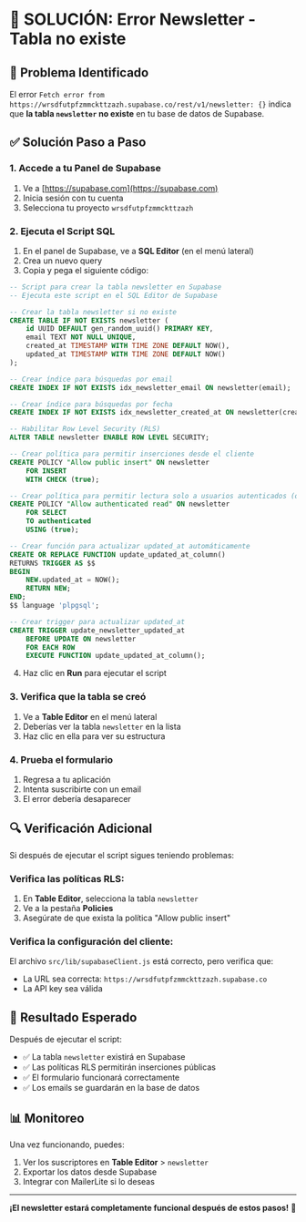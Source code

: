# 🔧 SOLUCIÓN: Error Newsletter - Tabla no existe

## 🚨 Problema Identificado
El error `Fetch error from https://wrsdfutpfzmmckttzazh.supabase.co/rest/v1/newsletter: {}` indica que **la tabla `newsletter` no existe** en tu base de datos de Supabase.

## ✅ Solución Paso a Paso

### 1. Accede a tu Panel de Supabase
1. Ve a [https://supabase.com](https://supabase.com)
2. Inicia sesión con tu cuenta
3. Selecciona tu proyecto `wrsdfutpfzmmckttzazh`

### 2. Ejecuta el Script SQL
1. En el panel de Supabase, ve a **SQL Editor** (en el menú lateral)
2. Crea un nuevo query
3. Copia y pega el siguiente código:

```sql
-- Script para crear la tabla newsletter en Supabase
-- Ejecuta este script en el SQL Editor de Supabase

-- Crear la tabla newsletter si no existe
CREATE TABLE IF NOT EXISTS newsletter (
    id UUID DEFAULT gen_random_uuid() PRIMARY KEY,
    email TEXT NOT NULL UNIQUE,
    created_at TIMESTAMP WITH TIME ZONE DEFAULT NOW(),
    updated_at TIMESTAMP WITH TIME ZONE DEFAULT NOW()
);

-- Crear índice para búsquedas por email
CREATE INDEX IF NOT EXISTS idx_newsletter_email ON newsletter(email);

-- Crear índice para búsquedas por fecha
CREATE INDEX IF NOT EXISTS idx_newsletter_created_at ON newsletter(created_at);

-- Habilitar Row Level Security (RLS)
ALTER TABLE newsletter ENABLE ROW LEVEL SECURITY;

-- Crear política para permitir inserciones desde el cliente
CREATE POLICY "Allow public insert" ON newsletter
    FOR INSERT
    WITH CHECK (true);

-- Crear política para permitir lectura solo a usuarios autenticados (opcional)
CREATE POLICY "Allow authenticated read" ON newsletter
    FOR SELECT
    TO authenticated
    USING (true);

-- Crear función para actualizar updated_at automáticamente
CREATE OR REPLACE FUNCTION update_updated_at_column()
RETURNS TRIGGER AS $$
BEGIN
    NEW.updated_at = NOW();
    RETURN NEW;
END;
$$ language 'plpgsql';

-- Crear trigger para actualizar updated_at
CREATE TRIGGER update_newsletter_updated_at
    BEFORE UPDATE ON newsletter
    FOR EACH ROW
    EXECUTE FUNCTION update_updated_at_column();
```

4. Haz clic en **Run** para ejecutar el script

### 3. Verifica que la tabla se creó
1. Ve a **Table Editor** en el menú lateral
2. Deberías ver la tabla `newsletter` en la lista
3. Haz clic en ella para ver su estructura

### 4. Prueba el formulario
1. Regresa a tu aplicación
2. Intenta suscribirte con un email
3. El error debería desaparecer

## 🔍 Verificación Adicional

Si después de ejecutar el script sigues teniendo problemas:

### Verifica las políticas RLS:
1. En **Table Editor**, selecciona la tabla `newsletter`
2. Ve a la pestaña **Policies**
3. Asegúrate de que exista la política "Allow public insert"

### Verifica la configuración del cliente:
El archivo `src/lib/supabaseClient.js` está correcto, pero verifica que:
- La URL sea correcta: `https://wrsdfutpfzmmckttzazh.supabase.co`
- La API key sea válida

## 🎯 Resultado Esperado

Después de ejecutar el script:
- ✅ La tabla `newsletter` existirá en Supabase
- ✅ Las políticas RLS permitirán inserciones públicas
- ✅ El formulario funcionará correctamente
- ✅ Los emails se guardarán en la base de datos

## 📊 Monitoreo

Una vez funcionando, puedes:
1. Ver los suscriptores en **Table Editor** > `newsletter`
2. Exportar los datos desde Supabase
3. Integrar con MailerLite si lo deseas

---

**¡El newsletter estará completamente funcional después de estos pasos!** 🚀 